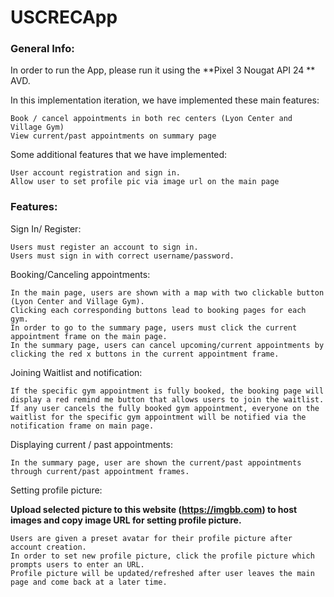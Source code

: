 # USCRECApp

### General Info:

In order to run the App, please run it using the **Pixel 3 Nougat API 24 ** AVD.

In this implementation iteration, we have implemented these main features:

```
Book / cancel appointments in both rec centers (Lyon Center and Village Gym)
View current/past appointments on summary page
```

Some additional features that we have implemented:

```
User account registration and sign in.
Allow user to set profile pic via image url on the main page
```


### Features:

Sign In/ Register:

```
Users must register an account to sign in.
Users must sign in with correct username/password.
```

Booking/Canceling appointments:

```
In the main page, users are shown with a map with two clickable button (Lyon Center and Village Gym).
Clicking each corresponding buttons lead to booking pages for each gym. 
In order to go to the summary page, users must click the current appointment frame on the main page.
In the summary page, users can cancel upcoming/current appointments by clicking the red x buttons in the current appointment frame.
```

Joining Waitlist and notification:

```
If the specific gym appointment is fully booked, the booking page will display a red remind me button that allows users to join the waitlist.
If any user cancels the fully booked gym appointment, everyone on the waitlist for the specific gym appointment will be notified via the notification frame on main page.
```

Displaying current / past appointments:

```
In the summary page, user are shown the current/past appointments through current/past appointment frames.
```

Setting profile picture:

**Upload selected picture to this website (https://imgbb.com) to host images and copy image URL for setting profile picture.**

```
Users are given a preset avatar for their profile picture after account creation.
In order to set new profile picture, click the profile picture which prompts users to enter an URL.
Profile picture will be updated/refreshed after user leaves the main page and come back at a later time.
```

















